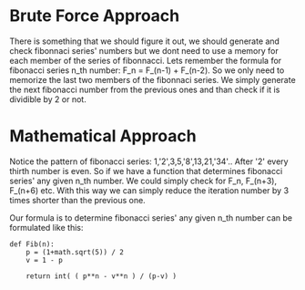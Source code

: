 # Brute Force Approach

There is something that we should figure it out, we should generate and check fibonnaci series' numbers but we dont need to use a memory for each member of the series of fibonnacci. Lets remember the formula for fibonacci series n_th number: F_n = F_(n-1) + F_(n-2). So we only need to memorize the last two members of the fibonnaci series. We simply generate the next fibonacci number from the previous ones and than check if it is dividible by 2 or not.

# Mathematical Approach

Notice the pattern of fibonacci series: 1,'2',3,5,'8',13,21,'34'.. After '2' every thirth number is even. So if we have a function that determines fibonacci series' any given n_th number. We could simply check for F_n, F_(n+3), F_(n+6) etc. With this way we can simply reduce the iteration number by 3 times shorter than the previous one.

Our formula is to determine fibonacci series' any given n_th number can be formulated like this: 

```
def Fib(n):
    p = (1+math.sqrt(5)) / 2
    v = 1 - p

    return int( ( p**n - v**n ) / (p-v) )
 ```
    
